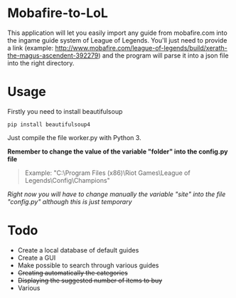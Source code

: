 # Mobafire-to-LoL

This application will let you easily import any guide from mobafire.com into the ingame guide system of League of Legends.
You'll just need to provide a link (example: http://www.mobafire.com/league-of-legends/build/xerath-the-magus-ascendent-392279)
and the program will parse it into a json file into the right directory.

# Usage
Firstly you need to install beautifulsoup
```
pip install beautifulsoup4
```
Just compile the file worker.py with Python 3. 

**Remember to change the value of the variable "folder" into the config.py file**

> Example: "C:\Program Files (x86)\Riot Games\League of Legends\Config\Champions\"

*Right now you will have to change manually the variable "site" into the file "config.py" although this is just temporary*

# Todo
- Create a local database of default guides
- Create a GUI
- Make possible to search through various guides
- ~~Creating automatically the categories~~
- ~~Displaying the suggested number of items to buy~~
- Various
